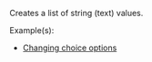 Creates a list of string (text) values.

Example(s):



* [Changing choice options](https://creator.trimble.com/graph?assetURI=whp:1b32b1bd-c550-4ac3-8a48-630fe1a182f2&version=latest)